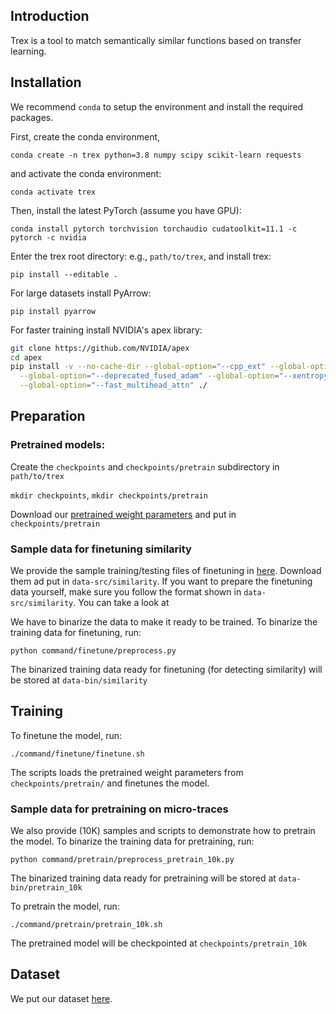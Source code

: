 ## Introduction

Trex is a tool to match semantically similar functions based on transfer learning. 

## Installation
We recommend `conda` to setup the environment and install the required packages.

First, create the conda environment,

`conda create -n trex python=3.8 numpy scipy scikit-learn requests`

and activate the conda environment:

`conda activate trex`

Then, install the latest PyTorch (assume you have GPU):

`conda install pytorch torchvision torchaudio cudatoolkit=11.1 -c pytorch -c nvidia`

Enter the trex root directory: e.g., `path/to/trex`, and install trex:

`pip install --editable .`

For large datasets install PyArrow: 

`pip install pyarrow`

For faster training install NVIDIA's apex library:

``` bash
git clone https://github.com/NVIDIA/apex
cd apex
pip install -v --no-cache-dir --global-option="--cpp_ext" --global-option="--cuda_ext" \
  --global-option="--deprecated_fused_adam" --global-option="--xentropy" \
  --global-option="--fast_multihead_attn" ./
```

## Preparation

### Pretrained models:

Create the `checkpoints` and `checkpoints/pretrain` subdirectory in `path/to/trex`

`mkdir checkpoints`, `mkdir checkpoints/pretrain`

Download our [pretrained weight parameters](https://drive.google.com/file/d/1xNcW8r01_J2OTZFh1B0eOG5ikj73zhwe/view?usp=sharing) and put in `checkpoints/pretrain`

### Sample data for finetuning similarity

We provide the sample training/testing files of finetuning in [here](https://drive.google.com/drive/folders/1JHq_O1MiQhKBMnmzOjDgDh1r-TUY-jcl?usp=sharing). Download them ad put in `data-src/similarity`.
If you want to prepare the finetuning data yourself, make sure you follow the format shown in `data-src/similarity`. You can take a look at 

We have to binarize the data to make it ready to be trained. To binarize the training data for finetuning, run:

`python command/finetune/preprocess.py`

The binarized training data ready for finetuning (for detecting similarity) will be stored at `data-bin/similarity`

## Training

To finetune the model, run:

`./command/finetune/finetune.sh`

The scripts loads the pretrained weight parameters from `checkpoints/pretrain/` and finetunes the model.

### Sample data for pretraining on micro-traces

We also provide (10K) samples and scripts to demonstrate how to pretrain the model. To binarize the training data for pretraining, run:

`python command/pretrain/preprocess_pretrain_10k.py`

The binarized training data ready for pretraining will be stored at `data-bin/pretrain_10k`

To pretrain the model, run:

`./command/pretrain/pretrain_10k.sh`

The pretrained model will be checkpointed at `checkpoints/pretrain_10k`


## Dataset

We put our dataset [here](https://drive.google.com/drive/folders/1FXlrGiZkch9bnAxlrm43IhYGC3r5NveA?usp=sharing).